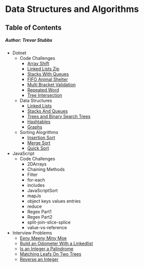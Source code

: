 # Data Structures and Algorithms
## Table of Contents
##### Author: Trevor Stubbs
- Dotnet
    - Code Challenges
        - [Array Shift](Dotnet/code-challenges/ArrayShift/README.md)
        - [Linked Lists Zip](Dotnet/code-challenges/LLZIP/README.md)
        - [Stacks With Queues](Dotnet/code-challenges/QueuesWithStacks/README.md)
        - [FIFO Animal Shelter](Dotnet/code-challenges/FIFOAnimalShelter/README.md)
        - [Multi Bracket Validation](Dotnet/code-challenges/MultiBracketValidation/README.md)
        - [Repeated Word](Dotnet/code-challenges/FindTheRepeatedWord/README.md)
        - [Tree Intersection](Dotnet/code-challenges/tree-intersection/README.md)
    - Data Structures
        - [Linked Lists](Dotnet/data-structures/LinkedListLibrary/README.md)
        - [Stacks And Queues](Dotnet/data-structures/StacksAndQueuesLibrary/StacksAndQueuesLibrary/README.md)
        - [Trees and Binary Search Trees](Dotnet/data-structures/TreesLibrary/README.md)
        - [Hashtables](Dotnet/data-structures/HashtableLibrary/README.md)
        - [Graphs](Dotnet/data-structures/GraphLibrary/README.md)
    - Sorting Alogrithms
        - [Insertion Sort](Dotnet/sorting-algorithms/InsertionSort/README.md)
        - [Merge Sort](Dotnet/sorting-algorithms/MergeSort/README.md)
        - [Quick Sort](Dotnet/sorting-algorithms/QuickSort/README.md)
- JavaScript
    - Code Challenges
      - 2DArrays
      - Chaining Methods
      - Filter
      - for-each
      - includes
      - JavaScriptSort
      - mapJs
      - object keys values entries
      - reduce
      - Regex Part1
      - Regex Part2
      - split-join-slice-splice
      - value-vs-reference
- Interview Problems
  - [Eeny Meeny Miny Moe](interview-problems/EenyMeenyMinyMoeInterviewQuestion/README.md)
  - [Build an Odometer With a Linkedlist](interview-problems/BuildAnOdometerWithAlinkedList/README.md)  
  - [Is an Integer a Palindrome](interview-problems/IsAnIntAPalindrome/README.md)
  - [Matching Leafs On Two Trees](interview-problems/MatchingLeafsOnTwoTrees/README.md)
  - [Reverse an Integer](interview-problems/ReverseInteger/README.md)
